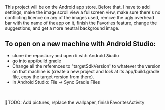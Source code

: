 This project will be on the Android app store. Before that, I have to add settings, make the image scroll view a fullscreen view, make sure there's no conflicting licence on any of the images used, remove the ugly overhead bar with the name of the app on it, finish the Favorites feature, change the suggestions, and get a more neutral background image.

## To open on a new machine with Android Studio:

 - clone the repository and open it with Android Studio
 - go into app/build.gradle
 - Change all the references to "targetSdkVersion" to whatever the version on that machine is (create a new project and look at its app/build.gradle file, copy the target version from there). 
 - In Android Studio: File -> Sync Gradle Files 

<br></br>
:office:TODO: Add pictures, replace the wallpaper, finish FavoritesActivity
